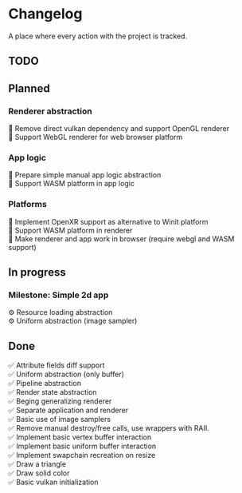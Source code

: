 # Changelog
A place where every action with the project is tracked.

## TODO

## Planned
### Renderer abstraction
🔨 Remove direct vulkan dependency and support OpenGL renderer \
🔨 Support WebGL renderer for web browser platform

### App logic
🔨 Prepare simple manual app logic abstraction \
🔨 Support WASM platform in app logic

### Platforms
🔨 Implement OpenXR support as alternative to Winit platform \
🔨 Support WASM platform in renderer \
🔨 Make renderer and app work in browser (require webgl and WASM support)

## In progress
### Milestone: **Simple 2d app**
⚙️ Resource loading abstraction \
⚙️ Uniform abstraction (image sampler)


## Done
✅ Attribute fields diff support \
✅ Uniform abstraction (only buffer) \
✅ Pipeline abstraction \
✅ Render state abstraction \
✅ Beging generalizing renderer \
✅ Separate application and renderer \
✅ Basic use of image samplers \
✅ Remove manual destroy/free calls, use wrappers with RAII. \
✅ Implement basic vertex buffer interaction \
✅ Implement basic uniform buffer interaction \
✅ Implement swapchain recreation on resize \
✅ Draw a triangle \
✅ Draw solid color \
✅ Basic vulkan initialization
